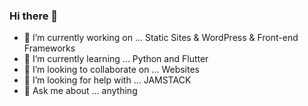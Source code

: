 ### Hi there 👋

- 🔭 I’m currently working on ... Static Sites & WordPress & Front-end Frameworks
- 🌱 I’m currently learning ... Python and Flutter
- 👯 I’m looking to collaborate on ... Websites
- 🤔 I’m looking for help with ... JAMSTACK
- 💬 Ask me about ... anything

